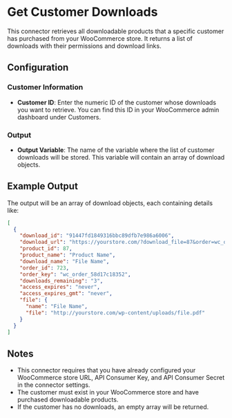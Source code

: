 # Get Customer Downloads

This connector retrieves all downloadable products that a specific customer has purchased from your WooCommerce store. It returns a list of downloads with their permissions and download links.

## Configuration

### Customer Information
- **Customer ID**: Enter the numeric ID of the customer whose downloads you want to retrieve. You can find this ID in your WooCommerce admin dashboard under Customers.

### Output
- **Output Variable**: The name of the variable where the list of customer downloads will be stored. This variable will contain an array of download objects.

## Example Output

The output will be an array of download objects, each containing details like:

```json
[
  {
    "download_id": "91447fd1849316bbc89dfb7e986a6006",
    "download_url": "https://yourstore.com/?download_file=87&order=wc_order_58d17c18352&email=customer%40example.com&key=91447fd1849316bbc89dfb7e986a6006",
    "product_id": 87,
    "product_name": "Product Name",
    "download_name": "File Name",
    "order_id": 723,
    "order_key": "wc_order_58d17c18352",
    "downloads_remaining": "3",
    "access_expires": "never",
    "access_expires_gmt": "never",
    "file": {
      "name": "File Name",
      "file": "http://yourstore.com/wp-content/uploads/file.pdf"
    }
  }
]
```

## Notes

- This connector requires that you have already configured your WooCommerce store URL, API Consumer Key, and API Consumer Secret in the connector settings.
- The customer must exist in your WooCommerce store and have purchased downloadable products.
- If the customer has no downloads, an empty array will be returned.